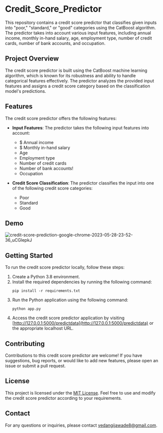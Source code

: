# Credit_Score_Predictor

This repository contains a credit score predictor that classifies given inputs into "poor," "standard," or "good" categories using the CatBoost algorithm. The predictor takes into account various input features, including annual income, monthly in-hand salary, age, employment type, number of credit cards, number of bank accounts, and occupation.

## Project Overview

The credit score predictor is built using the CatBoost machine learning algorithm, which is known for its robustness and ability to handle categorical features effectively. The predictor analyzes the provided input features and assigns a credit score category based on the classification model's predictions.

## Features

The credit score predictor offers the following features:

- **Input Features**: The predictor takes the following input features into account:
  - $ Annual income  
  - $ Monthly in-hand salary
  - Age
  - Employment type
  - Number of credit cards
  - Number of bank accounts!
  - Occupation

- **Credit Score Classification**: The predictor classifies the input into one of the following credit score categories:
  - Poor
  - Standard
  - Good

## Demo

![credit-score-prediction-google-chrome-2023-05-28-23-52-36_uCGlepkJ](https://github.com/pnavin9/Credit-Score-Predictor/assets/106406724/3d7bcef2-2275-41e6-91fe-0d218b48da91)



## Getting Started

To run the credit score predictor locally, follow these steps:

1. Create a Python 3.8 environment.
2. Install the required dependencies by running the following command:
   ```shell
   pip install -r requirements.txt
   ```
3. Run the Python application using the following command:
   ```shell
   python app.py
   ```
4. Access the credit score predictor application by visiting [http://127.0.0.1:5000/predictdata](http://127.0.0.1:5000/predictdata) or the appropriate localhost URL.

## Contributing

Contributions to this credit score predictor are welcome! If you have suggestions, bug reports, or would like to add new features, please open an issue or submit a pull request.

## License

This project is licensed under the [MIT License](LICENSE). Feel free to use and modify the credit score predictor according to your requirements.

## Contact

For any questions or inquiries, please contact vedangijawade8@gmail.com.
